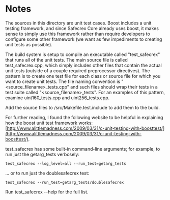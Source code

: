 # Notes
The sources in this directory are unit test cases.  Boost includes a
unit testing framework, and since Safecrex Core already uses boost, it makes
sense to simply use this framework rather than require developers to
configure some other framework (we want as few impediments to creating
unit tests as possible).

The build system is setup to compile an executable called "test_safecrex"
that runs all of the unit tests.  The main source file is called
test_safecrex.cpp, which simply includes other files that contain the
actual unit tests (outside of a couple required preprocessor
directives).  The pattern is to create one test file for each class or
source file for which you want to create unit tests.  The file naming
convention is "<source_filename>_tests.cpp" and such files should wrap
their tests in a test suite called "<source_filename>_tests".  For an
examples of this pattern, examine uint160_tests.cpp and
uint256_tests.cpp.

Add the source files to /src/Makefile.test.include to add them to the build.

For further reading, I found the following website to be helpful in
explaining how the boost unit test framework works:
[http://www.alittlemadness.com/2009/03/31/c-unit-testing-with-boosttest/](http://www.alittlemadness.com/2009/03/31/c-unit-testing-with-boosttest/).

test_safecrex has some built-in command-line arguments; for
example, to run just the getarg_tests verbosely:

    test_safecrex --log_level=all --run_test=getarg_tests

... or to run just the doublesafecrex test:

    test_safecrex --run_test=getarg_tests/doublesafecrex

Run  test_safecrex --help   for the full list.

